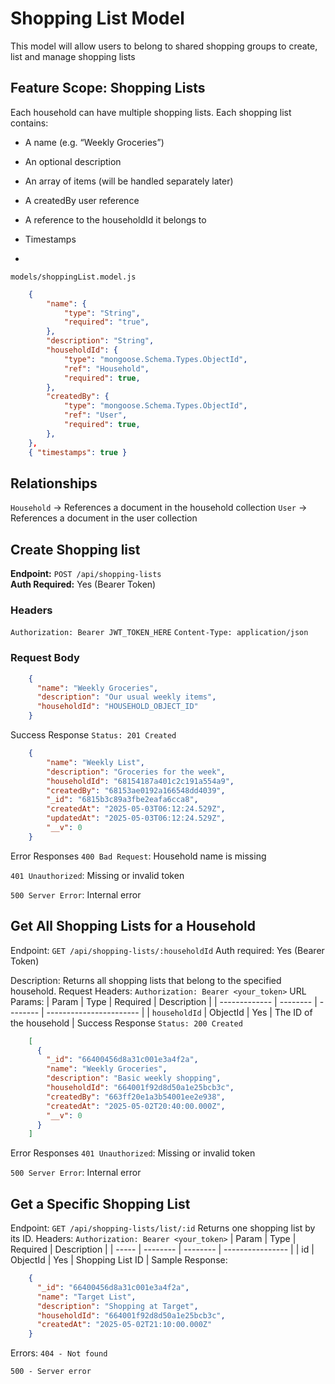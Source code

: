 # Shopping List Model
This model will allow users to belong to shared shopping groups to create, list and manage shopping lists

## Feature Scope: Shopping Lists
Each household can have multiple shopping lists. Each shopping list contains:

- A name (e.g. “Weekly Groceries”)

- An optional description

- An array of items (will be handled separately later)

- A createdBy user reference

- A reference to the householdId it belongs to

- Timestamps
- 
`models/shoppingList.model.js`
```json
    {
        "name": {
            "type": "String",
            "required": "true",
        },
        "description": "String",
        "householdId": {
            "type": "mongoose.Schema.Types.ObjectId",
            "ref": "Household",
            "required": true,
        },
        "createdBy": {
            "type": "mongoose.Schema.Types.ObjectId",
            "ref": "User",
            "required": true,
        },
    },
    { "timestamps": true }
```

## Relationships
`Household` → References a document in the household collection
`User` → References a document in the user collection

## Create Shopping list

**Endpoint:** `POST /api/shopping-lists`  
**Auth Required:** Yes (Bearer Token)  

### Headers
`Authorization: Bearer JWT_TOKEN_HERE`
`Content-Type: application/json`

### Request Body
```json
    {
      "name": "Weekly Groceries",
      "description": "Our usual weekly items",
      "householdId": "HOUSEHOLD_OBJECT_ID"
    }
```
Success Response
`Status: 201 Created`
```json
    {
        "name": "Weekly List",
        "description": "Groceries for the week",
        "householdId": "68154187a401c2c191a554a9",
        "createdBy": "68153ae0192a166548dd4039",
        "_id": "6815b3c89a3fbe2eafa6cca8",
        "createdAt": "2025-05-03T06:12:24.529Z",
        "updatedAt": "2025-05-03T06:12:24.529Z",
        "__v": 0
    }
```
Error Responses
`400 Bad Request`: Household name is missing

`401 Unauthorized`: Missing or invalid token

`500 Server Error`: Internal error

## Get All Shopping Lists for a Household
Endpoint:
`GET /api/shopping-lists/:householdId`
Auth required: Yes (Bearer Token)

Description:
Returns all shopping lists that belong to the specified household.
Request Headers:
`Authorization: Bearer <your_token>`
URL Params:
| Param         | Type     | Required | Description             |
| ------------- | -------- | -------- | ----------------------- |
| `householdId` | ObjectId | Yes      | The ID of the household |
Success Response
`Status: 200 Created`
```json
    [
      {
        "_id": "66400456d8a31c001e3a4f2a",
        "name": "Weekly Groceries",
        "description": "Basic weekly shopping",
        "householdId": "664001f92d8d50a1e25bcb3c",
        "createdBy": "663ff20e1a3b54001ee2e938",
        "createdAt": "2025-05-02T20:40:00.000Z",
        "__v": 0
      }
    ]
```
Error Responses
`401 Unauthorized`: Missing or invalid token

`500 Server Error`: Internal error

## Get a Specific Shopping List
Endpoint:
`GET /api/shopping-lists/list/:id`
Returns one shopping list by its ID.
Headers:
`Authorization: Bearer <your_token>`
| Param | Type     | Required | Description      |
| ----- | -------- | -------- | ---------------- |
| id    | ObjectId | Yes        | Shopping List ID |
Sample Response:
```json
    {
      "_id": "66400456d8a31c001e3a4f2a",
      "name": "Target List",
      "description": "Shopping at Target",
      "householdId": "664001f92d8d50a1e25bcb3c",
      "createdAt": "2025-05-02T21:10:00.000Z"
    }
```
Errors:
`404 - Not found`

`500 - Server error`